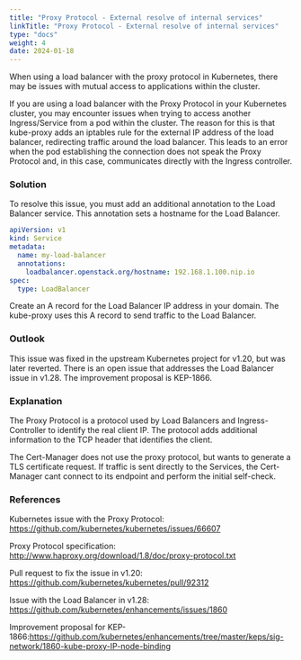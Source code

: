 ```yaml
---
title: "Proxy Protocol - External resolve of internal services"
linkTitle: "Proxy Protocol - External resolve of internal services"
type: "docs"
weight: 4
date: 2024-01-18
---
```


When using a load balancer with the proxy protocol in Kubernetes, there may be issues with mutual access to applications within the cluster.

If you are using a load balancer with the Proxy Protocol in your Kubernetes cluster, you may encounter issues when trying to access another Ingress/Service from a pod within the cluster. The reason for this is that kube-proxy adds an iptables rule for the external IP address of the load balancer, redirecting traffic around the load balancer. This leads to an error when the pod establishing the connection does not speak the Proxy Protocol and, in this case, communicates directly with the Ingress controller.

### Solution

To resolve this issue, you must add an additional annotation to the Load Balancer service. This annotation sets a hostname for the Load Balancer.

```yaml
apiVersion: v1
kind: Service
metadata:
  name: my-load-balancer
  annotations:
    loadbalancer.openstack.org/hostname: 192.168.1.100.nip.io
spec:
  type: LoadBalancer
```

Create an A record for the Load Balancer IP address in your domain. The kube-proxy uses this A record to send traffic to the Load Balancer.

### Outlook

This issue was fixed in the upstream Kubernetes project for v1.20, but was later reverted. There is an open issue that addresses the Load Balancer issue in v1.28. The improvement proposal is KEP-1866.

### Explanation

The Proxy Protocol is a protocol used by Load Balancers and Ingress-Controller to identify the real client IP. The protocol adds additional information to the TCP header that identifies the client.

The Cert-Manager does not use the proxy protocol, but wants to generate a TLS certificate request. If traffic is sent directly to the Services, the Cert-Manager cant connect to its endpoint and perform the initial self-check.

### References

Kubernetes issue with the Proxy Protocol: https://github.com/kubernetes/kubernetes/issues/66607

Proxy Protocol specification: http://www.haproxy.org/download/1.8/doc/proxy-protocol.txt

Pull request to fix the issue in v1.20: https://github.com/kubernetes/kubernetes/pull/92312

Issue with the Load Balancer in v1.28: https://github.com/kubernetes/enhancements/issues/1860

Improvement proposal for KEP-1866:https://github.com/kubernetes/enhancements/tree/master/keps/sig-network/1860-kube-proxy-IP-node-binding